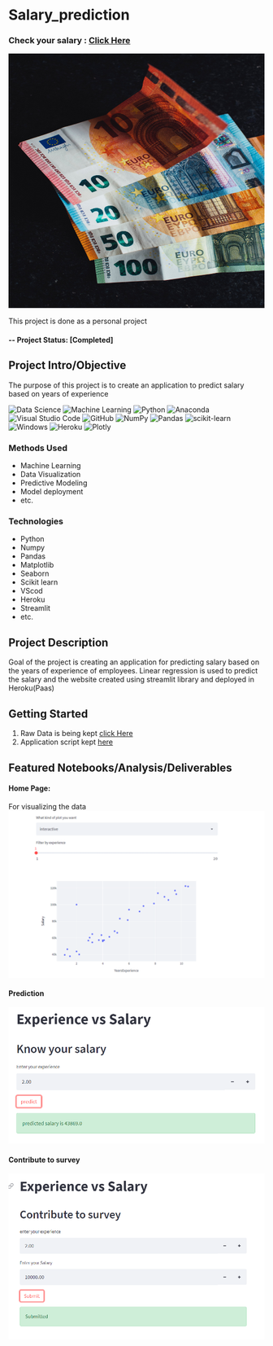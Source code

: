# Salary_prediction

### Check your salary : [Click Here](https://salary-predictor-2022-02-05.herokuapp.com/) 

<img src="https://github.com/Muhliscm/Salary_prediction/blob/main/images/salary.jpg" width = "700" height="500">

This project is done as a personal project

#### -- Project Status: [Completed]

## Project Intro/Objective
The purpose of this project is to create an application to predict salary based on years of experience

![Data Science](https://img.shields.io/badge/%20-%20Data%20Science-blueviolet?style=for-the-badge)
![Machine Learning](https://img.shields.io/badge/%20-Machine%20Learning-important?style=for-the-badge)
![Python](https://img.shields.io/badge/python-3670A0?style=for-the-badge&logo=python&logoColor=ffdd54)
![Anaconda](https://img.shields.io/badge/Anaconda-%2344A833.svg?style=for-the-badge&logo=anaconda&logoColor=white)
![Visual Studio Code](https://img.shields.io/badge/Visual%20Studio%20Code-0078d7.svg?style=for-the-badge&logo=visual-studio-code&logoColor=white)
![GitHub](https://img.shields.io/badge/github-%23121011.svg?style=for-the-badge&logo=github&logoColor=white)
![NumPy](https://img.shields.io/badge/numpy-%23013243.svg?style=for-the-badge&logo=numpy&logoColor=white)
![Pandas](https://img.shields.io/badge/pandas-%23150458.svg?style=for-the-badge&logo=pandas&logoColor=white)
![scikit-learn](https://img.shields.io/badge/scikit--learn-%23F7931E.svg?style=for-the-badge&logo=scikit-learn&logoColor=white)
![Windows](https://img.shields.io/badge/Windows-0078D6?style=for-the-badge&logo=windows&logoColor=white)
![Heroku](https://img.shields.io/badge/heroku-%23430098.svg?style=for-the-badge&logo=heroku&logoColor=white)
![Plotly](https://img.shields.io/badge/Plotly-%233F4F75.svg?style=for-the-badge&logo=plotly&logoColor=white)

### Methods Used

* Machine Learning
* Data Visualization
* Predictive Modeling
* Model deployment
* etc.

### Technologies
* Python
* Numpy
* Pandas
* Matplotlib
* Seaborn
* Scikit learn
* VScod
* Heroku
* Streamlit
* etc. 

## Project Description
Goal of the project is creating an application for predicting salary based on the years of experience of employees. Linear regression is used to predict the salary and the website created using streamlit library and deployed in Heroku(Paas)

## Getting Started

1. Raw Data is being kept [click Here](https://github.com/Muhliscm/Salary_prediction/blob/main/Salary_Data.csv)
2. Application script kept [here](https://github.com/Muhliscm/Salary_prediction/blob/main/app.py)


## Featured Notebooks/Analysis/Deliverables

#### Home Page:
For visualizing the data
<img src="https://github.com/Muhliscm/Salary_prediction/blob/main/images/app1.PNG">

#### Prediction
<img src="https://github.com/Muhliscm/Salary_prediction/blob/main/images/app2.PNG">

#### Contribute to survey
<img src="https://github.com/Muhliscm/Salary_prediction/blob/main/images/app3.PNG">

